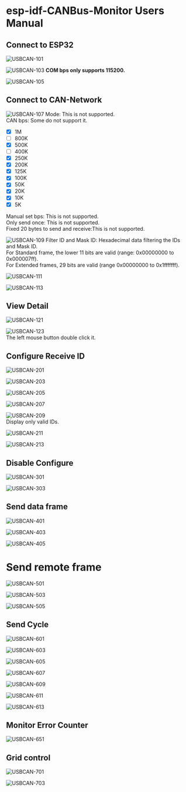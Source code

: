 # esp-idf-CANBus-Monitor Users Manual

## Connect to ESP32

![USBCAN-101](https://user-images.githubusercontent.com/6020549/87839201-c875b280-c8d4-11ea-9a82-096466d899b5.jpg)

![USBCAN-103](https://user-images.githubusercontent.com/6020549/87839207-cc093980-c8d4-11ea-8bc6-2bc469acfebc.jpg)
**COM bps only supports 115200.**   

![USBCAN-105](https://user-images.githubusercontent.com/6020549/87839209-cf042a00-c8d4-11ea-9625-58c34d100635.jpg)

## Connect to CAN-Network

![USBCAN-107](https://user-images.githubusercontent.com/6020549/87839213-d1668400-c8d4-11ea-9ffd-4a66da519a66.jpg)
Mode: This is not supported.   
CAN bps: Some do not support it.   
- [x] 1M   
- [ ] 800K   
- [x] 500K   
- [ ] 400K   
- [x] 250K   
- [x] 200K   
- [x] 125K   
- [x] 100K   
- [x] 50K   
- [x] 20K   
- [x] 10K   
- [x] 5K   

Manual set bps: This is not supported.   
Only send once: This is not supported.   
Fixed 20 bytes to send and receive:This is not supported.   

![USBCAN-109](https://user-images.githubusercontent.com/6020549/87839214-d3c8de00-c8d4-11ea-87ae-5ca418f31f34.jpg)
Filter ID and Mask ID: Hexadecimal data filtering the IDs and Mask ID.   
For Standard frame, the lower 11 bits are valid (range: 0x00000000 to 0x000007ff).   
For Extended frames, 29 bits are valid (range 0x00000000 to 0x1fffffff).   

![USBCAN-111](https://user-images.githubusercontent.com/6020549/87839217-d62b3800-c8d4-11ea-85f9-ac75e878d9a6.jpg)

![USBCAN-113](https://user-images.githubusercontent.com/6020549/87839224-db888280-c8d4-11ea-9821-aecfea110c0b.jpg)


## View Detail
![USBCAN-121](https://user-images.githubusercontent.com/6020549/86522579-2e0c7c80-be9b-11ea-93c4-789fe90c7ba0.jpg)   

![USBCAN-123](https://user-images.githubusercontent.com/6020549/86522578-2cdb4f80-be9b-11ea-8382-a61c3e8d6bbf.jpg)   
The left mouse button double click it.   

## Configure Receive ID
![USBCAN-201](https://user-images.githubusercontent.com/6020549/86522621-a2472000-be9b-11ea-9fcb-0f9617ee1cca.jpg)   

![USBCAN-203](https://user-images.githubusercontent.com/6020549/86522613-9e1b0280-be9b-11ea-8b66-08c2d0242829.jpg)   

![USBCAN-205](https://user-images.githubusercontent.com/6020549/86522615-9f4c2f80-be9b-11ea-9883-dad451b7c679.jpg)   

![USBCAN-207](https://user-images.githubusercontent.com/6020549/86522616-9fe4c600-be9b-11ea-9f8c-7962921899fb.jpg)   

![USBCAN-209](https://user-images.githubusercontent.com/6020549/86522618-a07d5c80-be9b-11ea-8cf0-9fb0095a5e1f.jpg)   
Display only valid IDs.   

![USBCAN-211](https://user-images.githubusercontent.com/6020549/86522619-a115f300-be9b-11ea-917d-a748f48b8154.jpg)   

![USBCAN-213](https://user-images.githubusercontent.com/6020549/86522620-a1ae8980-be9b-11ea-8afd-55145993f4da.jpg)   

## Disable Configure
![USBCAN-301](https://user-images.githubusercontent.com/6020549/86522644-1da8d180-be9c-11ea-89df-43e2cc41e040.jpg)   

![USBCAN-303](https://user-images.githubusercontent.com/6020549/86522643-1c77a480-be9c-11ea-8987-f43d12fef22b.jpg)   


## Send data frame
![USBCAN-401](https://user-images.githubusercontent.com/6020549/86522649-21d4ef00-be9c-11ea-9834-763b0f663dc2.jpg)   

![USBCAN-403](https://user-images.githubusercontent.com/6020549/86522645-20a3c200-be9c-11ea-9f61-e777b218aaaa.jpg)   

![USBCAN-405](https://user-images.githubusercontent.com/6020549/86522647-213c5880-be9c-11ea-89ec-f5fcc99b5619.jpg)   

# Send remote frame
![USBCAN-501](https://user-images.githubusercontent.com/6020549/86522677-9b6cdd00-be9c-11ea-8d17-0fa9701c473e.jpg)   

![USBCAN-503](https://user-images.githubusercontent.com/6020549/86522678-9c057380-be9c-11ea-9cf1-2cc7bec23c3f.jpg)   

![USBCAN-505](https://user-images.githubusercontent.com/6020549/86522676-9a3bb000-be9c-11ea-9ed2-c00653c94498.jpg)   


## Send Cycle
![USBCAN-601](https://user-images.githubusercontent.com/6020549/86522691-d8d16a80-be9c-11ea-99dc-d2cc417d83d1.jpg)   

![USBCAN-603](https://user-images.githubusercontent.com/6020549/86522693-d96a0100-be9c-11ea-8534-33a425800970.jpg)   

![USBCAN-605](https://user-images.githubusercontent.com/6020549/86522694-da029780-be9c-11ea-89e2-528a2779fd58.jpg)   

![USBCAN-607](https://user-images.githubusercontent.com/6020549/86581499-1fb58200-bfbb-11ea-8ce7-3d79676d2130.jpg)   

![USBCAN-609](https://user-images.githubusercontent.com/6020549/86522687-d707a700-be9c-11ea-9f57-4deeb4618c65.jpg)   

![USBCAN-611](https://user-images.githubusercontent.com/6020549/86522689-d7a03d80-be9c-11ea-9f32-17db57f3fa57.jpg)   

![USBCAN-613](https://user-images.githubusercontent.com/6020549/86522690-d838d400-be9c-11ea-8121-4b99af4d5f8b.jpg)   


## Monitor Error Counter
![USBCAN-651](https://user-images.githubusercontent.com/6020549/86579304-170f7c80-bfb8-11ea-92ee-15af6f244695.jpg)   


## Grid control
![USBCAN-701](https://user-images.githubusercontent.com/6020549/86522723-49788700-be9d-11ea-99f6-3f0bcb08dd98.jpg)   

![USBCAN-703](https://user-images.githubusercontent.com/6020549/86522724-4aa9b400-be9d-11ea-9a31-1f2a9a0dfbc7.jpg)   


